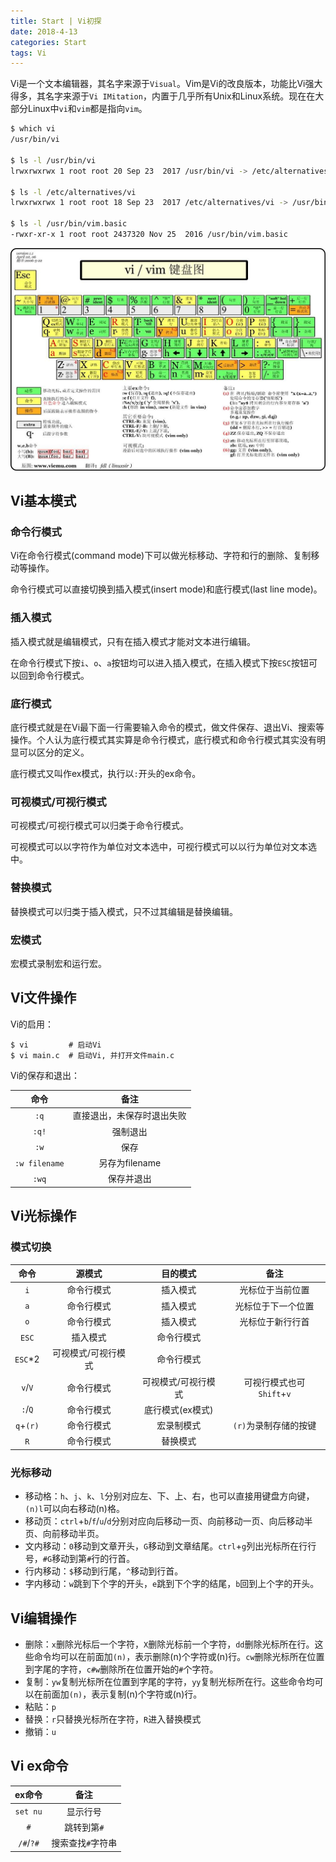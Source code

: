 ```yaml
---
title: Start | Vi初探
date: 2018-4-13
categories: Start
tags: Vi
---
```


Vi是一个文本编辑器，其名字来源于`Visual`。Vim是Vi的改良版本，功能比Vi强大得多，其名字来源于`Vi IMitation`，内置于几乎所有Unix和Linux系统。现在在大部分Linux中`vi`和`vim`都是指向`vim`。

<!-- more -->

```sh
$ which vi
/usr/bin/vi

$ ls -l /usr/bin/vi
lrwxrwxrwx 1 root root 20 Sep 23  2017 /usr/bin/vi -> /etc/alternatives/vi

$ ls -l /etc/alternatives/vi
lrwxrwxrwx 1 root root 18 Sep 23  2017 /etc/alternatives/vi -> /usr/bin/vim.basic

$ ls -l /usr/bin/vim.basic
-rwxr-xr-x 1 root root 2437320 Nov 25  2016 /usr/bin/vim.basic
```

![vi-keyboard](first-experience-vi/vi-keyboard.png)

## Vi基本模式

### 命令行模式

Vi在命令行模式(command mode)下可以做光标移动、字符和行的删除、复制移动等操作。

命令行模式可以直接切换到插入模式(insert mode)和底行模式(last line mode)。

### 插入模式

插入模式就是编辑模式，只有在插入模式才能对文本进行编辑。

在命令行模式下按`i`、`o`、`a`按钮均可以进入插入模式，在插入模式下按`ESC`按钮可以回到命令行模式。

### 底行模式

底行模式就是在Vi最下面一行需要输入命令的模式，做文件保存、退出Vi、搜索等操作。个人认为底行模式其实算是命令行模式，底行模式和命令行模式其实没有明显可以区分的定义。

底行模式又叫作ex模式，执行以`:`开头的ex命令。

### 可视模式/可视行模式

可视模式/可视行模式可以归类于命令行模式。

可视模式可以以字符作为单位对文本选中，可视行模式可以以行为单位对文本选中。

### 替换模式

替换模式可以归类于插入模式，只不过其编辑是替换编辑。

### 宏模式

宏模式录制宏和运行宏。

## Vi文件操作

Vi的启用：

```
$ vi         # 启动Vi
$ vi main.c  # 启动Vi, 并打开文件main.c
```

Vi的保存和退出：

|     命令      |            备注            |
| :-----------: | :------------------------: |
|     `:q`      | 直接退出，未保存时退出失败 |
|     `:q!`     |          强制退出          |
|     `:w`      |            保存            |
| `:w filename` |       另存为filename       |
|     `:wq`     |         保存并退出         |

## Vi光标操作

### 模式切换

|   命令    |       源模式        |      目的模式       |           备注            |
| :-------: | :-----------------: | :-----------------: | :-----------------------: |
|    `i`    |     命令行模式      |      插入模式       |     光标位于当前位置      |
|    `a`    |     命令行模式      |      插入模式       |    光标位于下一个位置     |
|    `o`    |     命令行模式      |      插入模式       |     光标位于新行行首      |
|   `ESC`   |      插入模式       |     命令行模式      |                           |
|  `ESC`*2  | 可视模式/可视行模式 |     命令行模式      |                           |
|  `v`/`V`  |     命令行模式      | 可视模式/可视行模式 | 可视行模式也可`Shift`+`v` |
|  `:`/`Q`  |     命令行模式      |  底行模式(ex模式)   |                           |
| `q`+`(r)` |     命令行模式      |     宏录制模式      |   `(r)`为录制存储的按键   |
|    `R`    |     命令行模式      |      替换模式       |                           |

### 光标移动

* 移动格：`h`、`j`、`k`、`l`分别对应左、下、上、右，也可以直接用键盘方向键，`(n)l`可以向右移动(n)格。
* 移动页：`ctrl`+`b`/`f`/`u`/`d`分别对应向后移动一页、向前移动一页、向后移动半页、向前移动半页。
* 文内移动：`0`移动到文章开头，`G`移动到文章结尾。`ctrl`+`g`列出光标所在行行号，`#G`移动到第`#`行的行首。
* 行内移动：`$`移动到行尾，`^`移动到行首。 
* 字内移动：`w`跳到下个字的开头，`e`跳到下个字的结尾，`b`回到上个字的开头。


## Vi编辑操作

* 删除：`x`删除光标后一个字符，`X`删除光标前一个字符，`dd`删除光标所在行。这些命令均可以在前面加`(n)`，表示删除(n)个字符或(n)行。`cw`删除光标所在位置到字尾的字符，`c#w`删除所在位置开始的`#`个字符。
* 复制：`yw`复制光标所在位置到字尾的字符，`yy`复制光标所在行。这些命令均可以在前面加`(n)`，表示复制(n)个字符或(n)行。
* 粘贴：`p`
* 替换：`r`只替换光标所在字符，`R`进入替换模式
* 撤销：`u`


## Vi ex命令

|  ex命令   |       备注        |
| :-------: | :---------------: |
| `set nu`  |     显示行号      |
|    `#`    |    跳转到第`#`    |
| `/#`/`?#` | 搜索查找`#`字符串 |

